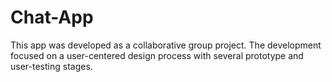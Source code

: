 # Chat-App
This app was developed as a collaborative group project. The development focused on a user-centered design process with several prototype and user-testing stages. 
